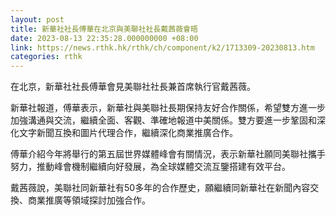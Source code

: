 ```yaml
---
layout: post
title: 新華社社長傅華在北京與美聯社社長戴茜薇會晤
date: 2023-08-13 22:35:28.000000000 +08:00
link: https://news.rthk.hk/rthk/ch/component/k2/1713309-20230813.htm
categories: rthk
---
```


在北京，新華社社長傅華會見美聯社社長兼首席執行官戴茜薇。

新華社報道，傅華表示，新華社與美聯社長期保持友好合作關係，希望雙方進一步加強溝通與交流，繼續全面、客觀、準確地報道中美關係。雙方要進一步鞏固和深化文字新聞互換和圖片代理合作，繼續深化商業推廣合作。

傅華介紹今年將舉行的第五屆世界媒體峰會有關情況，表示新華社願同美聯社攜手努力，推動峰會機制繼續向好發展，為全球媒體交流互鑒搭建有效平台。

戴茜薇說，美聯社同新華社有50多年的合作歷史，願繼續同新華社在新聞內容交換、商業推廣等領域探討加強合作。
